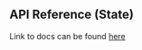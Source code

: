 ## API Reference (State)

Link to docs can be found [here](https://docs.near.org/tools/near-wallet-selector/core/api/state)
